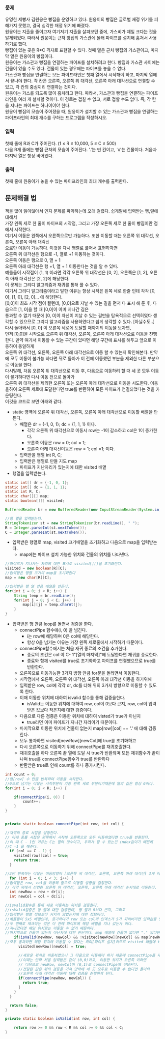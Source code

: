 ### 문제
유명한 제빵사 김원웅은 빵집을 운영하고 있다. 원웅이의 빵집은 글로벌 재정 위기를 피해가지 못했고, 결국 심각한 재정 위기에 빠졌다.  
원웅이는 지출을 줄이고자 여기저기 지출을 살펴보던 중에, 가스비가 제일 크다는 것을 알게되었다. 따라서 원웅이는 근처 빵집의 가스관에 몰래 파이프를 설치해 훔쳐서 사용하기로 했다.  
빵집이 있는 곳은 R*C 격자로 표현할 수 있다. 첫째 열은 근처 빵집의 가스관이고, 마지막 열은 원웅이의 빵집이다.  
원웅이는 가스관과 빵집을 연결하는 파이프를 설치하려고 한다. 빵집과 가스관 사이에는 건물이 있을 수도 있다. 건물이 있는 경우에는 파이프를 놓을 수 없다.  
가스관과 빵집을 연결하는 모든 파이프라인은 첫째 열에서 시작해야 하고, 마지막 열에서 끝나야 한다. 각 칸은 오른쪽, 오른쪽 위 대각선, 오른쪽 아래 대각선으로 연결할 수 있고, 각 칸의 중심끼리 연결하는 것이다.  
원웅이는 가스를 되도록 많이 훔치려고 한다. 따라서, 가스관과 빵집을 연결하는 파이프라인을 여러 개 설치할 것이다. 이 경로는 겹칠 수 없고, 서로 접할 수도 없다. 즉, 각 칸을 지나는 파이프는 하나이어야 한다.  
원웅이 빵집의 모습이 주어졌을 때, 원웅이가 설치할 수 있는 가스관과 빵집을 연결하는 파이프라인의 최대 개수를 구하는 프로그램을 작성하시오.  

### 입력
첫째 줄에 R과 C가 주어진다. (1 ≤ R ≤ 10,000, 5 ≤ C ≤ 500)  
다음 R개 줄에는 빵집 근처의 모습이 주어진다. '.'는 빈 칸이고, 'x'는 건물이다. 처음과 마지막 열은 항상 비어있다.  

### 출력
첫째 줄에 원웅이가 놓을 수 있는 파이프라인의 최대 개수를 출력한다. 


## 문제해결 법
책을 많이 읽이않아서 인지 문제를 파악하는데 오래 걸렸다.  쉽게말해 입력받는 행,렬에 대해서   
가장 왼쪽 세로 한 줄이 파이프의 시작점, 그리고 가장 오른쪽 세로 한 줄이 빵짐이란 점에서 시작한다.   
여기서 이동은 왼쪽에서 오른쪽으로만 가능하다. 또한 이동할 때는 오른쪽 위 대각선, 오른쪽, 오른쪽 아래 대각선   
으로만 이동이 가능하다.  이것을 다시 행렬로 풀어서 표현하자면    
오른쪽 위 대각선은 행으로 -1, 열로 +1 이동하는 것이다.  
오른쪽 이동은 행으로 0, 열 + 1   
오른쪽 아래 대각선은 행 +1, 열 + 1 이동한다는 것을 알 수 있따.   
예를들어 시작점이 (1, 1) 이라면 각각 오른쪽 위 대각선은 [0, 2], 오른쪽은 [1, 2], 오른쪽 아래 대각선은 [2, 2]에 해당한다.   
이 문제는 그리디 알고리즘과 재귀를 통해 풀 수 있다.    
여기서 그리디 알고리즘이라고 말한 이유는 항상 시작은 왼쪽 세로 한줄 인데 각각 [0, 0], [1, 0], [2, 0]... 에 해당한다.   
[0,0]이 최초 시작 점이 될텐데, [0,0]으로 지날 수 있는 길을 먼저 다 표시 해 둔 후, 다음으로 [1, 0]을 할 때 [0,0]이 이미 지나간 길은   
통과할 수 없기 때문에 [0, 0]이 자신이 지날 수 있는 길만을 탐욕적으로 선택히였다 생각할 수 있으므로 그리디 알고리즘을 사용하였다고 쉽게 생각할 수 있다.  [아닐수도..]   
다시 돌아와서 [0, 0] 이 오른쪽 세로에 도달할 때까지의 이동을 보자면,    
먼저 [0,0]을 시작으로 오른쪽 위 대각선, 오른쪽, 오른쪽 아래 대각선으로 이동을 진행한다. 만약 여기서 이동할 수 있는 구간이 있따면 해당 구간에 표시를 해두고 앞으로 이동하여 동일하게   
오른쪽 위 대각선, 오른쪽, 오른쪽 아래 대각선으로 이동 할 수 있는지 확인해본다. 만약에 모두 이동이 불가능 하다면 뒤로 돌아가 이 전에 이동했던 부분을 제외한 다른 부분으로 이동을 한다.   
다시말해, 처음 오른쪽 위 대각선으로 이동 후, 다음으로 이동하려 할 때 세 곳 모두 이동이 불가하다면 다시 이동 전으로 돌아가   
오른쪽 위 대각선을 제외한 오른쪽 또는 오른쪽 아래 대각선으로 이동을 시도한다. 이동을하여 오른쪽 세로에 도달한다면 true를 반환하여 모든 파이프가 연결되었다는 것을 카운팅한다.   
이것을 코드로 보면  아래와 같다.   


- static 영역에 오른쪽 위 대각선, 오른쪽, 오른쪽 아래 대각선으로 이동할 배열을 만든다.
  - 배열은 dr = {-1, 0, 1}; dc = {1, 1, 1} 이다.
    - 각각 오른쪽 위 대각선으로 이동시 row는 -1이 감소하고 col은 1이 증가한다.
    - 오른쪽 이동은 row = 0; col = 1;
    - 오른쪽 아래 대각선이동은 row = 1; col =1; 이다.
  - 입력받을 행열 int R, C;
  - 입력받은 행열로 만들 지도 map
  - 파이프가 지난자리가 있는지에 대한 visited 배열
- 행열을 입력받는다.
```java
static int[] dr = {-1, 0, 1};
static int[] dc = {1, 1, 1};
static int R, C;
static char[][] map;
static boolean[][] visited;

BufferedReader br = new BufferedReader(new InputStreamReader(System.in));

//행 열을 입력받는다.
StringTokenizer st = new StringTokenizer(br.readLine(), " ");
R = Integer.parseInt(st.nextToken());
C = Integer.parseInt(st.nextToken());
```
- 입력받은 행열로 map, visited 크기배열을 초기화하고 다음으로 map을 입력받는다.
  - map에는 파이프 설치 가능한 위치와 건물의 위치를 나타낸다.
```java
//파이프가 지나가는 자리에 대한 표시로 visited[][]을 초기화한다.
visited = new boolean[R][C];
//입력받은 행열 크기의 map을 초기화한다
map = new char[R][C];

//입력받은 행 열 만큼 배열을 만든다.
for(int i = 0; i < R; i++) {
    String temp = br.readLine();
    for(int j = 0; j < C; j++) {
        map[i][j] = temp.charAt(j);
    }
}
```
- 입력받은 행 만큼 loop를 돌면서 검증을 한다.
  - connectPipe 함수에(i, 0) 을 넘긴다.
    - i는 row에 해당하며 0은 col에 해당한다.
    - 항상 0을 넘기는 이유는 가장 왼쪽 세로줄에서 시작하기 때문이다.
  - connectPipe함수에서는 처음 재귀 종료의 조건을 추가한다.
    - 종료의 조건은 col 이 C- 1"[열의 마지막]"에 도달한다면 재귀를 종료한다.
    - 종료와 함께 visited를 true로 초기화하고 파이프를 연결했으므로 true를 반환한다.
  - 오른쪽으로 이동가능한 3가지 방향 만큼 for문을 돌리면서 이동한다.
  - 시작점에서 오른쪽, 오른쪽 위 대각선, 오른쪽 아래 대각선 이동을 하기위해
  - 입력받은 row, col에 각각 dr, dc를 더해 위의 3가지 방향으로 이동할 수 있도록 한다. 
  - 이때 이동한 위치에 대하여 isvalid 함수를 통해 검증을한다.
    - isValid는 이동한 위치에 대하여 row, col이 0보다 큰지, row, col이 입력받은 값보다 작은지에 대한 검증이다.
  - 다음으로 다른 검증은 이동한 위치에 대하여 visted가 true가 아닌지
    - true라면 이미 파이프가 지나간 자리이기 때문이다.
  - 마지막으로 이동한 위치에 건물이 없는지 map[row][col] == '.' 에 대해 검증한다.
  - 모두 통과하면 visited[newRow][newCol]에 true를 초기화하고
  - 다시 오른쪽으로 이동하기 위해 connectPipe를 재귀호출한다.
  - 재귀호출을 하다 오른쪽 끝 열에 도달 시 true가 반환되며 모든 재귀함수가 끝이나며 true를 connectPipe함수가 true를 반환하다
  - 반환받은 true로 인해 count를 하나 증가시킨다.
```java
int count = 0;
//행[row] 수 만큼 반복하며 이동을 시작한다.
//0으로 넘기는 이유는 시작부분이 가장 왼쪽 세로 부분이기때문에 열의 값은 항상 0이다.
for(int i = 0; i < R; i++) {

    if(connectPipe(i, 0)) {
        count++;
    }
}


private static boolean connectPipe(int row, int col) {

//재귀의 종료 시점을 설정한다.
// 이때 종룔 시점은 왼쪽에서 시작해 오른쪽으로 모두 이동하였다면 true를 반환한다.
//이 때 C - 1인 이유는 C는 열의 갯수이고, 우리가 알 수 있는건 index값이기 때문에
//C -1 을 해준다.
  if (col == C - 1) {
    visited[row][col] = true;
    return true;
  }

//3번 반복하는 이유는 이동방향이 [오른쪽 위 대각선, 오른쪽, 오른쪽 아래 대각선] 3개 이기 때문이다.
  for (int i = 0; i < 3; i++) {
//입력받은 row, col을 이용해 앞으로 이동할 방향을 결정한다.
// 각각 위에서 선언한 오른쪽 위 대각선, 오른쪽, 오른쪽 아래 대각선 순서대로 이동한다.
  int newRow = row + dr[i];
  int newCol = col + dc[i];

//isvalid함수를 통해 새로 이동하는 위치를 검증한다.
//isValid검증은 행 열에 대한 검증인데, 행 열이 0보다 큰지, 그리고
//입력받은 행렬 정보보다 커지지 않았는지에 대한 정보이다.
//예를들어 5x5 배열인데, 증가하다가 row 또는 col의 인덱스가 5가 되어버리면 입력값을 벗어나기 때문이다.
//두 번째로 체크하는 것은 이 전에 파이프에 해당 배열을 지나 갔는가 이다.
//지나갔다면 해당 위치로는 이동할 수 없기 때문이다.
//마지막으로 건물이 있는지 아닌지에 대한 판단이다. map 배열에 건물이 없다면 "." 있다면 'X'이다.
    if(isValid(newRow, newCol) && !visited[newRow][newCol] && map[newRow][newCol] == '.') {
//모두 통과하면 해당 위치에 이동할 수 있다는 의미[파이프 설치]이므로 visited 배열에 true를 입력한다.
      visited[newRow][newCol] = true;

      //새로운 위치로 이동하였으니 그 다음으로 이동해야 하기 때문에 connectPipe를 재귀로 호출한다.
      //이때는 만약 처음 입력받은 값이 (0,0)이고, 이동한 위치가 오른쪽 이라면
      // 다음으로 newRow, newCol이 (0,1)로 connectPipe에 전달된다.
      //전달된 값은 위의 검증을 거쳐 만약에 세 곳 모두로 이동할 수 없다면 돌아와
      //오른쪽 아래 대각선 이동에 대해 검증을 진행하게 된다.
      if(connectPipe(newRow, newCol)) {
        return true;
      }
    }
  }

  return false;
}

private static boolean isValid(int row, int col) {

    return row >= 0 && row < R && col >= 0 && col < C;
}
```